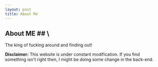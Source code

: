 ```yaml
---
layout: post
title: About Me
---
```


## About ME ## \
The king of fucking around and finding out!

**Disclaimer:** This website is under constant modification.
If you find something isn't right then,
I might be doing some change in the back-end.
